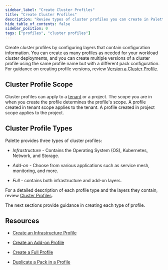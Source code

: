 ```yaml
---
sidebar_label: "Create Cluster Profiles"
title: "Create Cluster Profiles"
description: "Review types of cluster profiles you can create in Palette."
hide_table_of_contents: false
sidebar_position: 0
tags: ["profiles", "cluster profiles"]
---
```


Create cluster profiles by configuring layers that contain configuration information. You can create as many profiles as needed for your workload cluster deployments, and you can create multiple versions of a cluster profile using the same profile name but with a different pack configuration. For guidance on creating profile versions, review [Version a Cluster Profile](../modify-cluster-profiles/version-cluster-profile.md).

## Cluster Profile Scope

Cluster profiles can apply to a [tenant](../../../glossary-all.md#tenant) or a project. The scope you are in when you create the profile determines the profile's scope. A profile created in tenant scope applies to the tenant. A profile created in project scope applies to the project.

## Cluster Profile Types

Palette provides three types of cluster profiles:

- _Infrastructure_ - Contains the Operating System (OS), Kubernetes, Network, and Storage.

- _Add-on_ - Choose from various applications such as service mesh, monitoring, and more.

- _Full_ - contains both infrastructure and add-on layers.

For a detailed description of each profile type and the layers they contain, review [Cluster Profiles](../cluster-profiles.md).

The next sections provide guidance in creating each type of profile.

## Resources

- [Create an Infrastructure Profile](create-infrastructure-profile.md)

- [Create an Add-on Profile](../create-cluster-profiles/create-addon-profile/create-addon-profile.md)

- [Create a Full Profile](create-full-profile.md)

- [Duplicate a Pack in a Profile](duplicate-pack-in-profile.md)
